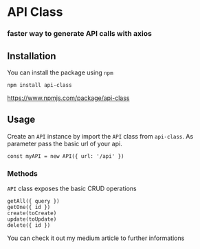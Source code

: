 # API Class
### faster way to generate API calls with axios

## Installation
You can install the package using `npm`

```
npm install api-class
```

https://www.npmjs.com/package/api-class
## Usage
Create an `API` instance by import the `API` class from `api-class`. As parameter pass the basic url of your api.

```
const myAPI = new API({ url: '/api' })
```
### Methods
`API` class exposes the basic CRUD operations

```
getAll({ query })
getOne({ id })
create(toCreate)
update(toUpdate)
delete({ id })
```

You can check it out my medium article to further informations
